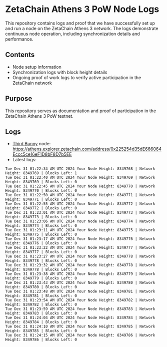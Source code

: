 # ZetaChain Athens 3 PoW Node Logs
This repository contains logs and proof that we have successfully set up and run a node on the ZetaChain Athens 3 network. The logs demonstrate continuous node operation, including synchronization details and performance.

## Contents
- Node setup information
- Synchronization logs with block height details
- Ongoing proof of work logs to verify active participation in the ZetaChain network

## Purpose
This repository serves as documentation and proof of participation in the ZetaChain Athens 3 PoW testnet.

## Logs

- [Third Bunny](https://thirdbunny.xyz/) node: https://athens.explorer.zetachain.com/address/0x225254d35dE666064Eccc5ce16eF1D8bF8D7b5EE
- Latest logs:
```
Tue Dec 31 01:22:34 AM UTC 2024 Your Node Height: 8349768 | Network Height: 8349769 | Blocks Left: 1
Tue Dec 31 01:22:40 AM UTC 2024 Your Node Height: 8349769 | Network Height: 8349769 | Blocks Left: 0
Tue Dec 31 01:22:45 AM UTC 2024 Your Node Height: 8349770 | Network Height: 8349770 | Blocks Left: 0
Tue Dec 31 01:22:50 AM UTC 2024 Your Node Height: 8349771 | Network Height: 8349771 | Blocks Left: 0
Tue Dec 31 01:22:55 AM UTC 2024 Your Node Height: 8349772 | Network Height: 8349772 | Blocks Left: 0
Tue Dec 31 01:23:01 AM UTC 2024 Your Node Height: 8349773 | Network Height: 8349773 | Blocks Left: 0
Tue Dec 31 01:23:06 AM UTC 2024 Your Node Height: 8349774 | Network Height: 8349774 | Blocks Left: 0
Tue Dec 31 01:23:11 AM UTC 2024 Your Node Height: 8349775 | Network Height: 8349775 | Blocks Left: 0
Tue Dec 31 01:23:17 AM UTC 2024 Your Node Height: 8349776 | Network Height: 8349776 | Blocks Left: 0
Tue Dec 31 01:23:22 AM UTC 2024 Your Node Height: 8349777 | Network Height: 8349777 | Blocks Left: 0
Tue Dec 31 01:23:27 AM UTC 2024 Your Node Height: 8349778 | Network Height: 8349778 | Blocks Left: 0
Tue Dec 31 01:23:32 AM UTC 2024 Your Node Height: 8349778 | Network Height: 8349778 | Blocks Left: 0
Tue Dec 31 01:23:38 AM UTC 2024 Your Node Height: 8349779 | Network Height: 8349779 | Blocks Left: 0
Tue Dec 31 01:23:43 AM UTC 2024 Your Node Height: 8349780 | Network Height: 8349780 | Blocks Left: 0
Tue Dec 31 01:23:48 AM UTC 2024 Your Node Height: 8349781 | Network Height: 8349781 | Blocks Left: 0
Tue Dec 31 01:23:54 AM UTC 2024 Your Node Height: 8349782 | Network Height: 8349782 | Blocks Left: 0
Tue Dec 31 01:23:59 AM UTC 2024 Your Node Height: 8349783 | Network Height: 8349783 | Blocks Left: 0
Tue Dec 31 01:24:04 AM UTC 2024 Your Node Height: 8349784 | Network Height: 8349784 | Blocks Left: 0
Tue Dec 31 01:24:10 AM UTC 2024 Your Node Height: 8349785 | Network Height: 8349785 | Blocks Left: 0
Tue Dec 31 01:24:15 AM UTC 2024 Your Node Height: 8349786 | Network Height: 8349786 | Blocks Left: 0
```
